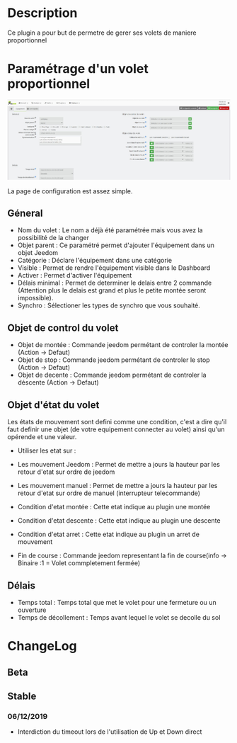 Description
===
Ce plugin a pour but de permetre de gerer ses volets de maniere proportionnel

Paramétrage d'un volet proportionnel
===

![introduction01](../images/Configuration.jpg)

La page de configuration est assez simple.

Géneral
---

* Nom du volet : Le nom a déjà été paramétrée mais vous avez la possibilité de la changer
* Objet parent : Ce paramétré permet d'ajouter l'équipement dans un objet Jeedom
* Catégorie : Déclare l'équipement dans une catégorie
* Visible : Permet de rendre l'équipement visible dans le Dashboard
* Activer : Permet d'activer l'équipement
* Délais minimal : Permet de determiner le delais entre 2 commande (Attention plus le delais est grand et plus le petite montée seront impossible).
* Synchro : Sélectioner les types de synchro que vous souhaité.

Objet de control du volet
---

* Objet de montée : Commande jeedom permétant de controler la montée (Action -> Defaut)
* Objet de stop  : Commande jeedom permétant de controler le stop (Action -> Defaut)
* Objet de decente : Commande jeedom permétant de controler la déscente (Action -> Defaut)

Objet d'état du volet
---

Les états de mouvement sont defini comme une condition, c'est a dire qu'il faut definir une objet (de votre equipement connecter au volet) ainsi qu'un opérende et une valeur.
* Utiliser les etat sur : 
 * Les mouvement Jeedom : Permet de mettre a jours la hauteur par les retour d'etat sur ordre de jeedom  
 * Les mouvement manuel : Permet de mettre a jours la hauteur par les retour d'etat sur ordre de manuel (interrupteur telecommande)  

* Condition d'etat montée : Cette etat indique au plugin une montée
* Condition d'etat descente  : Cette etat indique au plugin une descente
* Condition d'etat arret  : Cette etat indique au plugin un arret de mouvement

* Fin de course  :  Commande jeedom representant la fin de course(info -> Binaire :1 = Volet commpletement fermée)

Délais
---

* Temps total : Temps total que met le volet pour une fermeture ou un ouverture
* Temps de décollement : Temps avant lequel le volet se decolle du sol

ChangeLog
=========

Beta
----

Stable
------

### 06/12/2019

* Interdiction du timeout lors de l'utilisation de Up et Down direct
